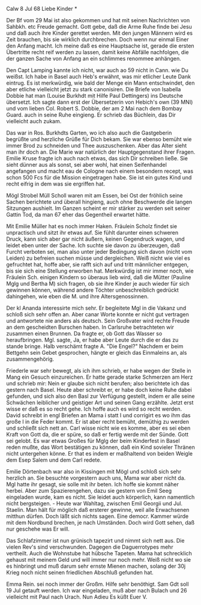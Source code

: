  Calw 8 Jul 68
Liebe Kinder <Marie>*

Der Bf vom 29 Mai ist also gekommen und hat mit seinen Nachrichten von Sahbkh. etc Freude gemacht. Gott gebe, daß die Arme Ruhe finde bei Jesu und daß auch ihre Kinder gerettet werden. Mit den jungen Männern wird es Zeit brauchen, bis sie wirklich durchbrechen. Doch wenn nur einmal Einer den Anfang macht. Ich meine daß es eine Hauptsache ist, gerade die ersten Übertritte recht reif werden zu lassen, damit keine Abfälle nachfolgen, die der ganzen Sache von Anfang an ein schlimmes renommee anhängen.

Den Capt Lamping kannte ich nicht, war auch ao 59 nicht in Cann. wie Du weißst. Ich habe in Basel auch Heb's erwähnt, was mir etlicher Leute Dank eintrug. Es ist merkwürdig, wie bald der Menge ein Mann entschwindet, den aber etliche vielleicht jetzt zu stark canonisiren. Die Briefe von Isabella Dobbie hat man (Louise Burkhdt mit Hilfe Paul Dettingers) ins Deutsche übersetzt. Ich sagte dann erst der Übersetzerin von Hebich's own (39 MNI) und vom lieben Col. Robert S. Dobbie, der am 2 Mai nach dem Bombay Guard. auch in seine Ruhe eingieng. Er schrieb das Büchlein, das Dir vielleicht auch zukam.

Das war in Ros. Burkhdts Garten, wo ich also auch die Gastgeberin begrüßte und herzliche Grüße für Dich bekam. Sie war ebenso bemüht wie immer Brod zu schneiden und Thee auszuschenken. Aber das Alter sieht man ihr doch an. Die Marie war natürlich der Hauptgegenstand ihrer Fragen. Emilie Kruse fragte ich auch nach etwas, das sich Dir schreiben ließe. Sie sieht dünner aus als sonst, sei aber wohl, hat einen Seifenhandel angefangen und macht eau de Cologne nach einem besondern recept, was schon 500 Fcs für die Mission eingetragen habe. Sie ist ein gutes Kind und recht eifrig in dem was sie ergriffen hat.

Mögl Strobel Müll Scholl waren mit am Essen, bei Ost der fröhlich seine Sachen berichtete und überall hingieng, auch ohne Beschwerde die langen Sitzungen aushielt. Im Ganzen scheint er mir stärker zu werden seit seiner Gattin Tod, da man 67 eher das Gegentheil erwartet hätte.

Mit Emilie Müller hat es noch immer Haken. Fräulein Scholz findet sie unpractisch und sitzt ihr etwas auf. Sie fühlt darunter einen schweren Druck, kann sich aber gar nicht äußern, keinen Gegendruck wagen, und leidet eben unter der Sache. Ich suchte sie davon zu überzeugen, daß Furcht verboten sei, man also unter jeder Bedingung sich davon (nicht vom Leiden) zu befreien suchen müsse und dergleichen. Weiß nicht wie viel es gefruchtet hat, hoffe aber, sie rafft sich auf und tritt männlicher entgegen, bis sie sich eine Stellung erworben hat. Merkwürdig ist mir immer noch, wie Fräulein Sch. einigen Kindern so überaus lieb wird, daß die Mütter (Pauline Mglg und Bertha M) sich fragen, ob sie ihre Kinder je auch wieder für sich gewinnen können, während andere Töchter unbeschreiblich gedrückt dahingehen, wie eben die M. und ihre Altersgenossinnen.

Der kl Ananda interessirte mich sehr. Er begleitete Mgl in die Vakanz und schloß sich sehr offen an. Aber canar Worte konnte er nicht gut vertragen und antwortete nie anders als deutsch. Sein Großvater wird rechte Freude an dem gescheidten Burschen haben. In Carlsruhe betrachteten wir zusammen einen Brunnen. Da fragte er, ob Gott das Wasser so heraufbringen. Mgl. sagte, Ja, er habe aber Leute durch die er das zu stande bringe. Halb verschämt fragte A. "Die Engel?" Nachdem er beim Bettgehn sein Gebet gesprochen, hängte er gleich das Einmaleins an, als zusammengehörig.

Friederle war sehr bewegt, als ich ihm schrieb, er habe wegen der Stelle in Mang ein Gesuch einzureichen. Er hatte gerade starke Schmerzen am Herz und schrieb mir: Nein er glaube sich nicht berufen; also berichtete ich das gestern nach Basel. Heute aber schreibt er, er habe doch keine Ruhe dabei gefunden, und sich also den Basl zur Verfügung gestellt, indem er alle seine Schwächen leiblicher und geistiger Art und seinen Gang erzählte. Jetzt erst wisse er daß es so recht gehe. Ich hoffe auch es wird so recht werden. 
David schreibt in engl Briefen an Mama i statt I und corrigirt es wo ihm das große I in die Feder kommt. Er ist aber recht bemüht, demüthig zu werden und schließt sich nett an. Carl wisse nicht wie es komme, aber es sei eben Kraft von Gott da, die er spüre, so daß er fertig werde mit der Sünde. Gott sei gelobt. Es war etwas Großes für Mglg der beim Kinderfest in Basel reden mußte, das Wort bestätigen zu können, daß ein Kind sovieler Thränen nicht untergehen könne. Er that es indem er maßhaltend von beiden Weigle dem Esep Salem und dem Carl redete.

Emilie Dörtenbach war also in Kissingen mit Mögl und schloß sich sehr herzlich an. Sie besuchte vorgestern auch uns, Mama war aber nicht da. Mgl hatte ihr gesagt, sie solle mit ihr beten. Ich hoffe sie kommt näher herbei. Aber zum Spazierengehen, dazu sie gestern von Emil Seeg eingeladen wurde, kam es nicht. Sie leidet auch körperlich, kann namentlich nicht bergsteigen. - Heute war Wahltag, zwischen Emil Georgii und Jul. Staelin. Man hält für möglich daß ersterer gewinne, weil alle Erwachsenen mitthun dürfen. Doch läßt sich nichts sagen. Eine democr. Kammer würde mit dem Nordbund brechen, je nach Umständen. Doch wird Gott sehen, daß nur geschehe was Er will.

Das Schlafzimmer ist nun grünisch tapezirt und nimmt sich nett aus. Die vielen Rev's sind verschwunden. Dagegen die Daguerrotypes mehr vertheilt. Auch die Wohnstube hat hübsche Tapeten. Mama hat schrecklich gehaust mit meinem Geld und will immer nur noch mehr. Weiß nicht wo sie es hinbringt und muß darum sehr ernste Mienen machen, solang der 30j Krieg noch nicht seinen friedlichen Abschluß gefunden hat.

Emma Rein. sei noch immer der Großm. Hilfe sehr benöthigt. Sam Gdt soll 19 Jul getauft werden. Ich war eingeladen, muß aber nach Bulach und 26 vielleicht mit Paul nach Urach. Nun Adieu Es küßt
 Euer V.
